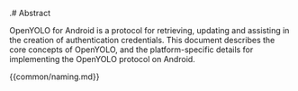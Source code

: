.# Abstract

OpenYOLO for Android is a protocol for retrieving, updating and assisting in
the creation of authentication credentials. This document describes the core
concepts of OpenYOLO, and the platform-specific details for implementing the
OpenYOLO protocol on Android.

{{common/naming.md}}
